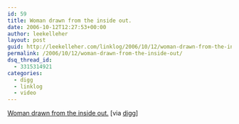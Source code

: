 ```yaml
---
id: 59
title: Woman drawn from the inside out.
date: 2006-10-12T12:27:53+00:00
author: leekelleher
layout: post
guid: http://leekelleher.com/linklog/2006/10/12/woman-drawn-from-the-inside-out/
permalink: /2006/10/12/woman-drawn-from-the-inside-out/
dsq_thread_id:
  - 3315314921
categories:
  - digg
  - linklog
  - video
---
```

[Woman drawn from the inside out.](http://www.pelourinho.com/movies/c003702/) [via [digg](http://digg.com/videos_animation/Woman_drawn_from_the_inside_out_2)]